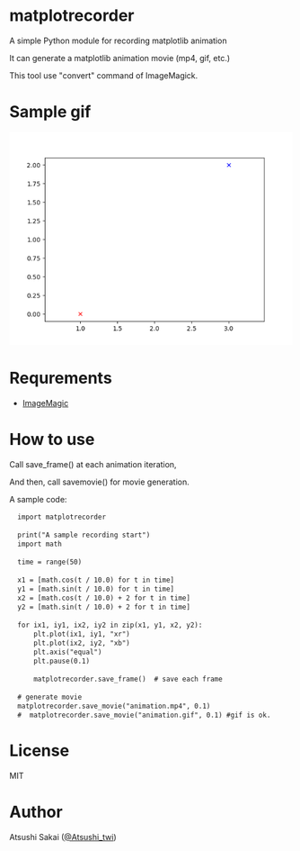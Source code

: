 # matplotrecorder
A simple Python module for recording matplotlib animation

It can generate a matplotlib animation movie (mp4, gif, etc.)

This tool use "convert" command of ImageMagick.

# Sample gif

![matplotrecorder/animation.gif at master · AtsushiSakai/matplotrecorder](https://github.com/AtsushiSakai/matplotrecorder/blob/master/animation.gif)

# Requrements

- [ImageMagic](https://www.imagemagick.org/script/index.php)


# How to use

Call save_frame() at each animation iteration,

And then, call savemovie() for movie generation.

A sample code:


      import matplotrecorder

      print("A sample recording start")
      import math

      time = range(50)

      x1 = [math.cos(t / 10.0) for t in time]
      y1 = [math.sin(t / 10.0) for t in time]
      x2 = [math.cos(t / 10.0) + 2 for t in time]
      y2 = [math.sin(t / 10.0) + 2 for t in time]

      for ix1, iy1, ix2, iy2 in zip(x1, y1, x2, y2):
          plt.plot(ix1, iy1, "xr")
          plt.plot(ix2, iy2, "xb")
          plt.axis("equal")
          plt.pause(0.1)

          matplotrecorder.save_frame()  # save each frame

      # generate movie
      matplotrecorder.save_movie("animation.mp4", 0.1)
      #  matplotrecorder.save_movie("animation.gif", 0.1) #gif is ok.



# License 

MIT

# Author

Atsushi Sakai ([@Atsushi_twi](https://twitter.com/Atsushi_twi))

